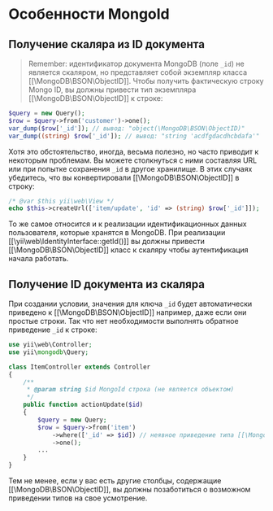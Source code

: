 Особенности MongoId
=================

## Получение скаляра из ID документа

> Remember: идентификатор документа MongoDB (поле `_id`) не является скаляром, но представляет собой экземпляр класса [[\MongoDB\BSON\ObjectID]].
Чтобы получить фактическую строку Mongo ID, вы должны привести тип экземпляра [[\MongoDB\BSON\ObjectID]] к строке:

```php
$query = new Query();
$row = $query->from('customer')->one();
var_dump($row['_id']); // вывод: "object(\MongoDB\BSON\ObjectID)"
var_dump((string) $row['_id']); // вывод: "string 'acdfgdacdhcbdafa'"
```
Хотя это обстоятельство, иногда, весьма полезно, но часто приводит к некоторым проблемам.
Вы можете столкнуться с ними составляя URL или при попытке сохранения `_id` в другое хранилище.
В этих случаях убедитесь, что вы конвертировали [[\MongoDB\BSON\ObjectID]] в строку:

```php
/* @var $this yii\web\View */
echo $this->createUrl(['item/update', 'id' => (string) $row['_id']]);
```

То же самое относится и к реализации идентификационных данных пользователя, которые хранятся в MongoDB. При реализации
[[\yii\web\IdentityInterface::getId()]] вы должны привести [[\MongoDB\BSON\ObjectID]] класс к скаляру чтобы аутентификация начала работать.

## Получение ID документа из скаляра

При создании условии, значения для ключа `_id` будет автоматически приведено к [[\MongoDB\BSON\ObjectID]]
например, даже если они простые строки. Так что нет необходимости выполнять обратное приведение `_id` к строке:

```php
use yii\web\Controller;
use yii\mongodb\Query;

class ItemController extends Controller
{
    /**
     * @param string $id MongoId строка (не является объектом)
     */
    public function actionUpdate($id)
    {
        $query = new Query;
        $row = $query->from('item')
            ->where(['_id' => $id]) // неявное приведение типа [[\MongoDB\BSON\ObjectID]]
            ->one();
        ...
    }
}
```

Тем не менее, если у вас есть другие столбцы, содержащие [[\MongoDB\BSON\ObjectID]], вы должны позаботиться о возможном приведении типов на свое усмотрение.
